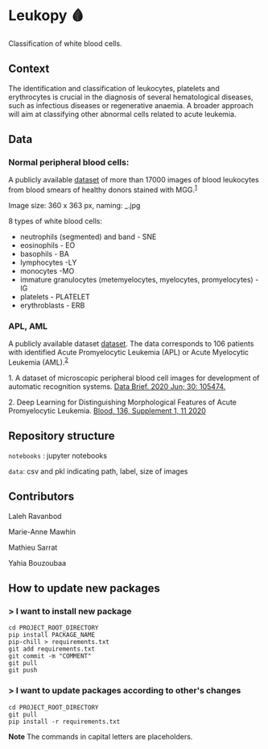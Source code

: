 # Leukopy 🩸

Classification of white blood cells.

## Context
The identification and classification of leukocytes, platelets and erythrocytes is crucial in the diagnosis of several hematological diseases, such as infectious diseases or regenerative anaemia.
A broader approach will aim at classifying other abnormal cells related to acute leukemia.

## Data

### Normal peripheral blood cells:
A publicly available [dataset](https://data.mendeley.com/datasets/snkd93bnjr/draft?a=d9582c71-9af0-4e59-9062-df30df05a121) of more than 17000 images of blood leukocytes from blood smears of healthy donors stained with MGG.<sup>[1](#footnote1)</sup>

Image size: 360 x 363 px, naming: <label>_<anonymised id>.jpg

8 types of white blood cells:
- neutrophils (segmented) and band - SNE
- eosinophils - EO
- basophils - BA
- lymphocytes -LY
- monocytes -MO
- immature granulocytes (metemyelocytes, myelocytes, promyelocytes) - IG
- platelets - PLATELET
- erythroblasts - ERB


### APL, AML

A publicly available dataset [dataset](https://www.kaggle.com/eugeneshenderov/acute-promyelocytic-leukemia-apl). The data corresponds to 106 patients with identified Acute Promyelocytic Leukemia (APL) or Acute Myelocytic Leukemia (AML).<sup>[2](#footnote1)</sup>



<a name="footnote1">1.</a> A dataset of microscopic peripheral blood cell images for development of automatic recognition systems. [Data Brief. 2020 Jun; 30: 105474.](https://www.ncbi.nlm.nih.gov/pmc/articles/PMC7182702/)


<a name="footnote1">2.</a> Deep Learning for Distinguishing Morphological Features of Acute Promyelocytic Leukemia. [Blood, 136, Supplement 1, 11 2020](https://doi.org/10.1182/blood-2020-135836)


## Repository structure


```notebooks``` : jupyter notebooks  

```data```: csv and pkl indicating path, label, size of images

## Contributors

Laleh Ravanbod

Marie-Anne Mawhin

Mathieu Sarrat

Yahia Bouzoubaa
 
## How to update new packages

### > I want to install new package

```
cd PROJECT_ROOT_DIRECTORY
pip install PACKAGE_NAME
pip-chill > requirements.txt
git add requirements.txt
git commit -m "COMMENT"
git pull
git push
```
### > I want to update packages according to other's changes
```
cd PROJECT_ROOT_DIRECTORY
git pull
pip install -r requirements.txt
```
**Note** The commands in capital letters are placeholders.
